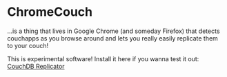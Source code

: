 # ChromeCouch
...is a thing that lives in Google Chrome (and someday Firefox) that detects couchapps as you browse around and lets you really easily replicate them to your couch!

This is experimental software! Install it here if you wanna test it out: [CouchDB Replicator](https://chrome.google.com/webstore/detail/couchdb-replicator/clbdmcdmjlpgedncppkbkepbilnhgddh)
